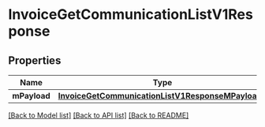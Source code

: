 # InvoiceGetCommunicationListV1Response

## Properties
Name | Type | Description | Notes
------------ | ------------- | ------------- | -------------
**mPayload** | [**InvoiceGetCommunicationListV1ResponseMPayload***](InvoiceGetCommunicationListV1ResponseMPayload.md) |  | 

[[Back to Model list]](../README.md#documentation-for-models) [[Back to API list]](../README.md#documentation-for-api-endpoints) [[Back to README]](../README.md)


